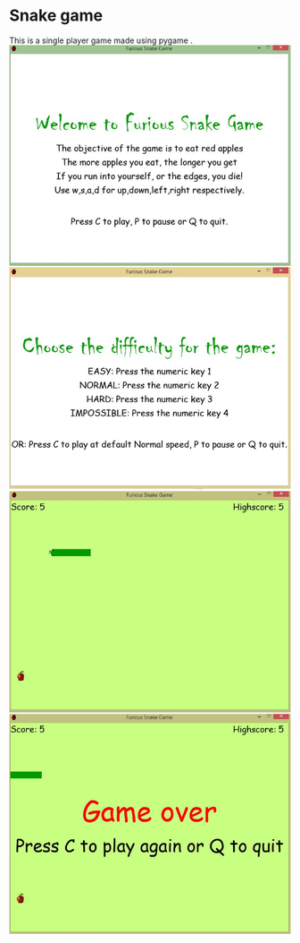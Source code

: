 # Snake game
This is a single player game made using pygame .
![](welcome%20page.jpg)
![](choose%20difficulty.jpg)
![](game%20window.jpg)
![](exit%20window.jpg)
